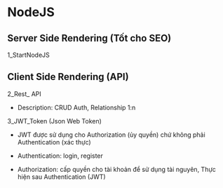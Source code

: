 # NodeJS

## Server Side Rendering (Tốt cho SEO)

1_StartNodeJS

## Client Side Rendering (API)

2_Rest_ API

- Description: CRUD Auth, Relationship 1:n 

3_JWT_Token (Json Web Token)

- JWT được sử dụng cho Authorization (ủy quyền) chứ không phải Authentication (xác thực)

- Authentication: login, register

- Authorization: cấp quyền cho tài khoản để sử dụng tài nguyên, Thực hiện sau Authentication (JWT)

